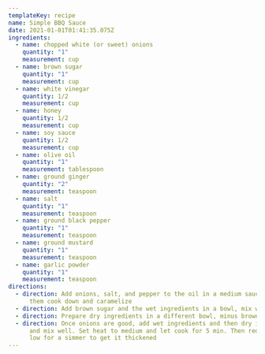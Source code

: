 ```yaml
---
templateKey: recipe
name: Simple BBQ Sauce
date: 2021-01-01T01:41:35.075Z
ingredients:
  - name: chopped white (or sweet) onions
    quantity: "1"
    measurement: cup
  - name: brown sugar
    quantity: "1"
    measurement: cup
  - name: white vinegar
    quantity: 1/2
    measurement: cup
  - name: honey
    quantity: 1/2
    measurement: cup
  - name: soy sauce
    quantity: 1/2
    measurement: cup
  - name: olive oil
    quantity: "1"
    measurement: tablespoon
  - name: ground ginger
    quantity: "2"
    measurement: teaspoon
  - name: salt
    quantity: "1"
    measurement: teaspoon
  - name: ground black pepper
    quantity: "1"
    measurement: teaspoon
  - name: ground mustard
    quantity: "1"
    measurement: teaspoon
  - name: garlic powder
    quantity: "1"
    measurement: teaspoon
directions:
  - direction: Add onions, salt, and pepper to the oil in a medium sauce pan and let
      them cook down and caramelize
  - direction: Add brown sugar and the wet ingredients in a bowl, mix well
  - direction: Prepare dry ingredients in a different bowl, minus brown sugar
  - direction: Once onions are good, add wet ingredients and then dry ingredients
      and mix well. Set heat to medium and let cook for 5 min. Then reduce to
      low for a simmer to get it thickened
---
```

